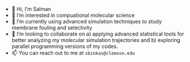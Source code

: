 - 👋 Hi, I’m Salman
- 👀 I’m interested in compuational molecular science
- 🌱 I’m currently using advanced simulation techniques to study membrane fouling and selectivity
- 💞️ I’m looking to collaborate on a) applying advanced statistical tools for better analyzing my molecular simulation trajectories  and b) exploring parallel programming versions of my codes.
- 📫 You can reach out to me at `sbinkas@clemson.edu`

<!---
sbkashif/sbkashif is a ✨ special ✨ repository because its `README.md` (this file) appears on your GitHub profile.
You can click the Preview link to take a look at your changes.
--->
